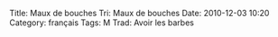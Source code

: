 Title: Maux de bouches
 Tri: Maux de bouches
 Date: 2010-12-03 10:20
 Category: français
 Tags: M
 Trad: Avoir les barbes
 